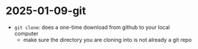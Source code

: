 # 2025-01-09-git

- `git clone`: does a one-time download from github to your local computer
    - make sure the directory you are cloning into is not already a git repo